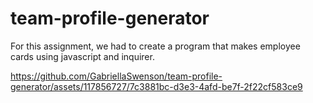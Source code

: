 # team-profile-generator

For this assignment, we had to create a program that makes employee cards using javascript and inquirer.



https://github.com/GabriellaSwenson/team-profile-generator/assets/117856727/7c3881bc-d3e3-4afd-be7f-2f22cf583ce9

